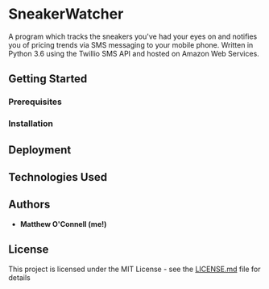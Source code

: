 # SneakerWatcher

A program which tracks the sneakers you've had your eyes on and notifies you of pricing trends via SMS messaging to your mobile phone. Written in Python 3.6 using the Twillio SMS API and hosted on Amazon Web Services.

## Getting Started

### Prerequisites

### Installation

## Deployment

## Technologies Used

## Authors

* **Matthew O'Connell (me!)**

## License

This project is licensed under the MIT License - see the [LICENSE.md](LICENSE.md) file for details
